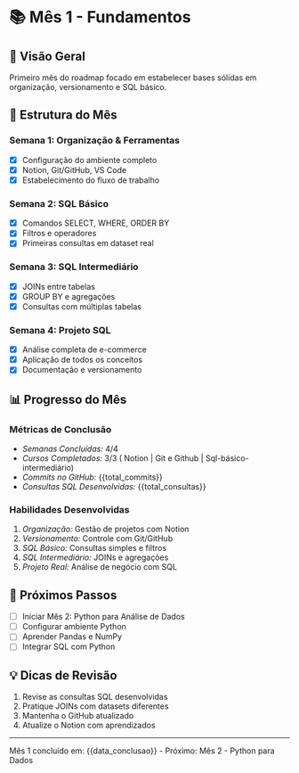 
# 📚 Mês 1 - Fundamentos

## 🎯 Visão Geral
Primeiro mês do roadmap focado em estabelecer bases sólidas em organização, versionamento e SQL básico.

## 📁 Estrutura do Mês

### Semana 1: Organização & Ferramentas
- [x] Configuração do ambiente completo
- [x] Notion, Git/GitHub, VS Code
- [x] Estabelecimento do fluxo de trabalho

### Semana 2: SQL Básico
- [x] Comandos SELECT, WHERE, ORDER BY
- [x] Filtros e operadores
- [x] Primeiras consultas em dataset real

### Semana 3: SQL Intermediário
- [x] JOINs entre tabelas
- [x] GROUP BY e agregações
- [x] Consultas com múltiplas tabelas

### Semana 4: Projeto SQL
- [x] Análise completa de e-commerce
- [x] Aplicação de todos os conceitos
- [x] Documentação e versionamento

## 📊 Progresso do Mês

### Métricas de Conclusão
- *Semanas Concluídas:* 4/4
- *Cursos Completados:* 3/3 ( Notion | Git e Github | Sql-básico-intermediário)
- *Commits no GitHub:* {{total_commits}}
- *Consultas SQL Desenvolvidas:* {{total_consultas}}

### Habilidades Desenvolvidas
1. *Organização:* Gestão de projetos com Notion
2. *Versionamento:* Controle com Git/GitHub
3. *SQL Básico:* Consultas simples e filtros
4. *SQL Intermediário:* JOINs e agregações
5. *Projeto Real:* Análise de negócio com SQL

## 🚀 Próximos Passos
- [ ] Iniciar Mês 2: Python para Análise de Dados
- [ ] Configurar ambiente Python
- [ ] Aprender Pandas e NumPy
- [ ] Integrar SQL com Python

## 💡 Dicas de Revisão
1. Revise as consultas SQL desenvolvidas
2. Pratique JOINs com datasets diferentes
3. Mantenha o GitHub atualizado
4. Atualize o Notion com aprendizados

---
Mês 1 concluído em: {{data_conclusao}} - Próximo: Mês 2 - Python para Dados